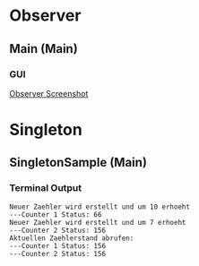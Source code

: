 # Observer

## Main (Main)

### GUI

[Observer Screenshot](../img/practical-01.png)

# Singleton

## SingletonSample (Main)

### Terminal Output

```
Neuer Zaehler wird erstellt und um 10 erhoeht
---Counter 1 Status: 66
Neuer Zaehler wird erstellt und um 7 erhoeht
---Counter 2 Status: 156
Aktuellen Zaehlerstand abrufen:
---Counter 1 Status: 156
---Counter 2 Status: 156

```